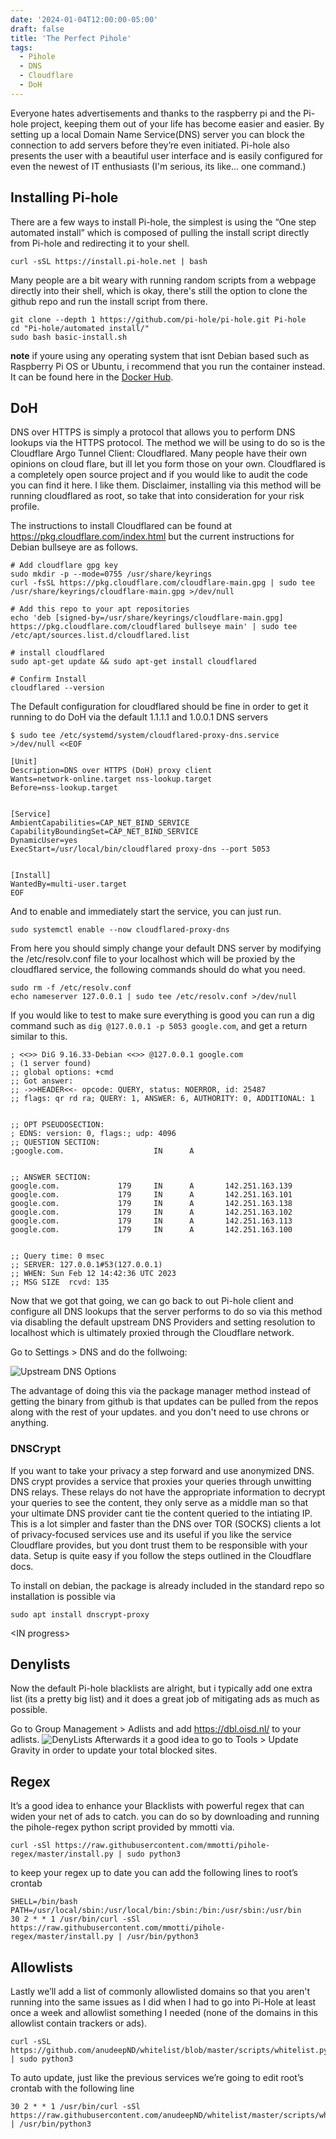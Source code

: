 ```yaml
---
date: '2024-01-04T12:00:00-05:00'
draft: false
title: 'The Perfect Pihole'
tags:
  - Pihole
  - DNS
  - Cloudflare
  - DoH
---
```


Everyone hates advertisements and thanks to the raspberry pi and the Pi-hole project, keeping them out of your life has become easier and easier. By setting up a local Domain Name Service(DNS) server you can block the connection to add servers before they’re even initiated. Pi-hole also presents the user with a beautiful user interface and is easily configured for even the newest of IT enthusiasts (I'm serious, its like… one command.)

## Installing Pi-hole

There are a few ways to install Pi-hole, the simplest is using the “One step automated install” which is composed of pulling the install script directly from Pi-hole and redirecting it to your shell.

```
curl -sSL https://install.pi-hole.net | bash
```

Many people are a bit weary with running random scripts from a webpage directly into their shell, which is okay, there's still the option to clone the github repo and run the install script from there.

```
git clone --depth 1 https://github.com/pi-hole/pi-hole.git Pi-hole
cd "Pi-hole/automated install/"
sudo bash basic-install.sh
```

**note** if youre using any operating system that isnt Debian based such as Raspberry Pi OS or Ubuntu, i recommend that you run the container instead. It can be found here in the [Docker Hub](https://hub.docker.com/r/pihole/pihole).

## DoH
DNS over HTTPS is simply a protocol that allows you to perform DNS lookups via the HTTPS protocol. The method we will be using to do so is the Cloudflare Argo Tunnel Client: Cloudflared. Many people have their own opinions on cloud flare, but ill let you form those on your own. Cloudflared is a completely open source project and if you would like to audit the code you can find it here. I like them. Disclaimer, installing via this method will be running cloudflared as root, so take that into consideration for your risk profile.

The instructions to install Cloudflared can be found at https://pkg.cloudflare.com/index.html but the current instructions for Debian bullseye are as follows. 

```
# Add cloudflare gpg key
sudo mkdir -p --mode=0755 /usr/share/keyrings
curl -fsSL https://pkg.cloudflare.com/cloudflare-main.gpg | sudo tee /usr/share/keyrings/cloudflare-main.gpg >/dev/null

# Add this repo to your apt repositories
echo 'deb [signed-by=/usr/share/keyrings/cloudflare-main.gpg] https://pkg.cloudflare.com/cloudflared bullseye main' | sudo tee /etc/apt/sources.list.d/cloudflared.list

# install cloudflared
sudo apt-get update && sudo apt-get install cloudflared

# Confirm Install
cloudflared --version
```

The Default configuration for cloudflared should be fine in order to get it running to do DoH via the default 1.1.1.1 and 1.0.0.1 DNS servers

```
$ sudo tee /etc/systemd/system/cloudflared-proxy-dns.service >/dev/null <<EOF

[Unit]
Description=DNS over HTTPS (DoH) proxy client
Wants=network-online.target nss-lookup.target
Before=nss-lookup.target


[Service]
AmbientCapabilities=CAP_NET_BIND_SERVICE
CapabilityBoundingSet=CAP_NET_BIND_SERVICE
DynamicUser=yes
ExecStart=/usr/local/bin/cloudflared proxy-dns --port 5053


[Install]
WantedBy=multi-user.target
EOF
```

And to enable and immediately start the service, you can just run.

```
sudo systemctl enable --now cloudflared-proxy-dns
```

From here you should simply change your default DNS server by modifying the /etc/resolv.conf file to your localhost which will be proxied by the cloudflared service, the following commands should do what you need. 

```
sudo rm -f /etc/resolv.conf
echo nameserver 127.0.0.1 | sudo tee /etc/resolv.conf >/dev/null
```

If you would like to test to make sure everything is good you can run a dig command such as `dig @127.0.0.1 -p 5053 google.com`, and get a return similar to this.

```
; <<>> DiG 9.16.33-Debian <<>> @127.0.0.1 google.com
; (1 server found)
;; global options: +cmd
;; Got answer:
;; ->>HEADER<<- opcode: QUERY, status: NOERROR, id: 25487
;; flags: qr rd ra; QUERY: 1, ANSWER: 6, AUTHORITY: 0, ADDITIONAL: 1


;; OPT PSEUDOSECTION:
; EDNS: version: 0, flags:; udp: 4096
;; QUESTION SECTION:
;google.com.                    IN      A


;; ANSWER SECTION:
google.com.             179     IN      A       142.251.163.139
google.com.             179     IN      A       142.251.163.101
google.com.             179     IN      A       142.251.163.138
google.com.             179     IN      A       142.251.163.102
google.com.             179     IN      A       142.251.163.113
google.com.             179     IN      A       142.251.163.100


;; Query time: 0 msec
;; SERVER: 127.0.0.1#53(127.0.0.1)
;; WHEN: Sun Feb 12 14:42:36 UTC 2023
;; MSG SIZE  rcvd: 135
```

Now that we got that going, we can go back to out Pi-hole client and configure all DNS lookups that the server performs to do so via this method via disabling the default upstream DNS Providers and setting resolution to localhost which is ultimately proxied through the Cloudflare network.

Go to Settings > DNS and do the follwoing:

![Upstream DNS Options](./upstream_dns.png)

The advantage of doing this via the package manager method instead of getting the binary from github is that updates can be pulled from the repos along with the rest of your updates. and you don't need to use chrons or anything. 

### DNSCrypt

If you want to take your privacy a step forward and use anonymized DNS. DNS crypt provides a service that proxies your queries through unwitting DNS relays. These relays do not have the appropriate information to decrypt your queries to see the content, they only serve as a middle man so that your ultimate DNS provider cant tie the content queried to the intiating IP. This is a lot simpler and faster than the DNS over TOR (SOCKS) clients a lot of privacy-focused services use and its useful if you like the service Cloudflare provides, but you dont trust them to be responsible with your data. Setup is quite easy if you follow the steps outlined in the Cloudflare docs. 

To install on debian, the package is already included in the standard repo so installation is possible via 
```
sudo apt install dnscrypt-proxy
```
\<IN progress\>

## Denylists

Now the default Pi-hole blacklists are alright, but i typically add one extra list (its a pretty big list) and it does a great job of mitigating ads as much as possible.

Go to Group Management > Adlists and add https://dbl.oisd.nl/ to your adlists.
![DenyLists](./denylists.png)
Afterwards it a good idea to go to Tools > Update Gravity in order to update your total blocked sites.
## Regex

It’s a good idea to enhance your Blacklists with powerful regex that can widen your net of ads to catch. you can do so by downloading and running the pihole-regex python script provided by mmotti via.
```
curl -sSl https://raw.githubusercontent.com/mmotti/pihole-regex/master/install.py | sudo python3
```

to keep your regex up to date you can add the following lines to root’s crontab
```
SHELL=/bin/bash
PATH=/usr/local/sbin:/usr/local/bin:/sbin:/bin:/usr/sbin:/usr/bin
30 2 * * 1 /usr/bin/curl -sSl https://raw.githubusercontent.com/mmotti/pihole-regex/master/install.py | /usr/bin/python3
```
## Allowlists

Lastly we’ll add a list of commonly allowlisted domains so that you aren't running into the same issues as I did when I had to go into Pi-Hole at least once a week and allowlist something I needed (none of the domains in this allowlist contain trackers or ads).
```
curl -sSL https://github.com/anudeepND/whitelist/blob/master/scripts/whitelist.py | sudo python3
```
To auto update, just like the previous services we’re going to edit root’s crontab with the following line
```
30 2 * * 1 /usr/bin/curl -sSl https://raw.githubusercontent.com/anudeepND/whitelist/master/scripts/whitelist.py | /usr/bin/python3
```